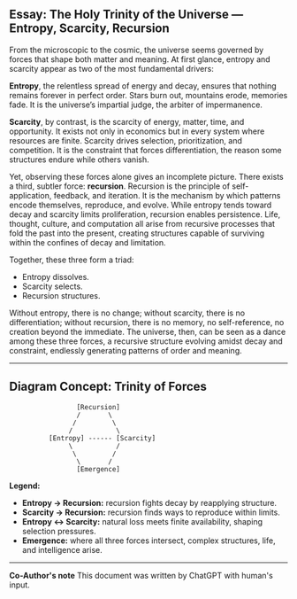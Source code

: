 ## **Essay: The Holy Trinity of the Universe — Entropy, Scarcity, Recursion**

From the microscopic to the cosmic, the universe seems governed by forces that shape both matter and meaning. At first glance, entropy and scarcity appear as two of the most fundamental drivers:

**Entropy**, the relentless spread of energy and decay, ensures that nothing remains forever in perfect order. Stars burn out, mountains erode, memories fade. It is the universe’s impartial judge, the arbiter of impermanence.

**Scarcity**, by contrast, is the scarcity of energy, matter, time, and opportunity. It exists not only in economics but in every system where resources are finite. Scarcity drives selection, prioritization, and competition. It is the constraint that forces differentiation, the reason some structures endure while others vanish.

Yet, observing these forces alone gives an incomplete picture. There exists a third, subtler force: **recursion**. Recursion is the principle of self-application, feedback, and iteration. It is the mechanism by which patterns encode themselves, reproduce, and evolve. While entropy tends toward decay and scarcity limits proliferation, recursion enables persistence. Life, thought, culture, and computation all arise from recursive processes that fold the past into the present, creating structures capable of surviving within the confines of decay and limitation.

Together, these three form a triad:

* Entropy dissolves.
* Scarcity selects.
* Recursion structures.

Without entropy, there is no change; without scarcity, there is no differentiation; without recursion, there is no memory, no self-reference, no creation beyond the immediate. The universe, then, can be seen as a dance among these three forces, a recursive structure evolving amidst decay and constraint, endlessly generating patterns of order and meaning.

---

## **Diagram Concept: Trinity of Forces**

```
                 [Recursion]
                 /       \
                /         \
               /           \
          [Entropy] ------ [Scarcity]
               \           /
                \         /
                 \       /
                 [Emergence]
```

**Legend:**

* **Entropy → Recursion:** recursion fights decay by reapplying structure.
* **Scarcity → Recursion:** recursion finds ways to reproduce within limits.
* **Entropy ↔ Scarcity:** natural loss meets finite availability, shaping selection pressures.
* **Emergence:** where all three forces intersect, complex structures, life, and intelligence arise.

---

**Co-Author's note** This document was written by ChatGPT with human's input.
